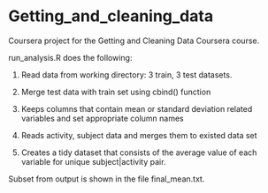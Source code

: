 # Getting_and_cleaning_data
Coursera project for the Getting and Cleaning Data Coursera course. 

run_analysis.R does the following:

1. Read data from working directory: 3 train, 3 test datasets.

2. Merge test data with  train set using cbind() function
 
3. Keeps columns that contain mean or standard deviation related variables and set appropriate column names

4. Reads activity, subject data and merges them to existed data set

5. Creates a tidy dataset that consists of the average value of each variable for unique subject|activity pair.

Subset from output is shown in the file final_mean.txt.
